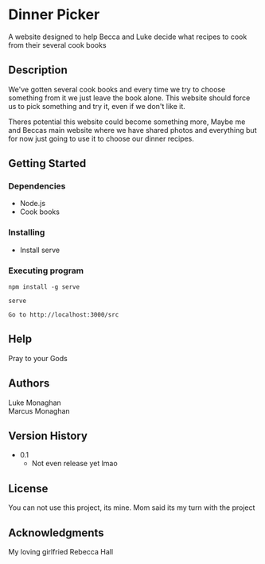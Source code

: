 # Dinner Picker

A website designed to help Becca and Luke decide what recipes to cook from their several cook books

## Description

We've gotten several cook books and every time we try to choose something from it we just leave the book alone. This website should force us to pick something and try it, even if we don't like it. 

Theres potential this website could become something more, Maybe me and Beccas main website where we have shared photos and everything but for now just going to use it to choose our dinner recipes. 

## Getting Started

### Dependencies

* Node.js
* Cook books

### Installing

* Install serve

### Executing program
```
npm install -g serve
```
```
serve
```
```
Go to http://localhost:3000/src
```

## Help

Pray to your Gods

## Authors

Luke Monaghan  
Marcus Monaghan

## Version History

* 0.1
    * Not even release yet lmao

## License

You can not use this project, its mine. Mom said its my turn with the project

## Acknowledgments

My loving girlfried Rebecca Hall